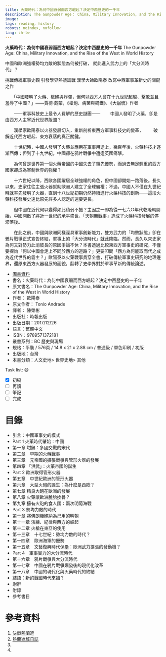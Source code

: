 ```yaml
---
title: 火藥時代：為何中國衰弱而西方崛起？決定中西歷史的一千年
description: The Gunpowder Age： China, Military Innovation, and the Rise of the West in World History
image: 
tags: reading, history
robots: noindex, nofollow
lang: zh-tw
---
```


**火藥時代：為何中國衰弱而西方崛起？決定中西歷史的一千年**
The Gunpowder Age: China, Military Innovation, and the Rise of the West in World History

中國和歐洲強權勢均力敵的狀態為何被打破，
就此進入武力上的「大分流時代」？

挑戰傳統軍事史觀  引發學界熱議論戰
漢學大師歐陽泰  改寫中西軍事革新史的關鍵之作

　　「中國發明了火藥、槍砲與炸彈，但何以西方人會在十九世紀超越、擊敗並且羞辱了中國？」——賈德‧戴蒙，《槍炮、病菌與鋼鐵》、《大崩壞》作者

　　——軍事科技史上最令人費解的歷史謎團——
　　中國人發明了火藥，卻是由西方人主宰近代世界版圖？

　　漢學家歐陽泰以火器發展切入，重新剖析東西方軍事科技史的變革，
　　破解近代西方崛起、東方衰落的真正關鍵。

　　十世紀時，中國人發明了火藥並應用在軍事用途上，幾百年後，火藥科技才逐漸西傳；但到了十九世紀，中國卻在鴉片戰爭中遭逢英國痛擊。

　　為何曾是世界第一個火藥帝國的中國失去了領先優勢，而過去無足輕重的西方國家卻成為宰制世界的強權？

　　十六世紀以降，西歐各國躍居全球強權的角色，但中國卻開始一路落後。長久以來，史家往往主張火器幫助歐洲人建立了全球霸權；不過，中國人不僅在九世紀時就率先發明了火器，直到十八世紀初期仍然持續進行火藥科技的創新——這段火藥科技發展史遠比原先許多人認定的還要更長。

　　但中國在近代何以變得如此積弱不振？主因之一即為從一七六○年代乾隆朝開始，中國開啟了將近一世紀的承平盛世，「天朝無戰事」造成了火藥科技發展的停滯落後。

　　在此之前，中國與歐洲同樣深具軍事創新能力，雙方武力的「均勢狀態」卻在鴉片戰爭正式宣告終結，軍事上的「大分流時代」就此降臨。然而，長久以來史家為何又對勢力此消彼長的原因爭論不休？本書透過比較東西方軍事史的研究，不僅要探詢「何以中國會走上不同於西方的道路？」更要叩問「西方為何能取而代之成為近代世界的霸主？」歐陽泰以火藥戰事貫穿全書，打破傳統軍事史研究的地理邊界，還原東西方火器發展的面貌，翻轉了史學界對於軍事革新的傳統論述。
<!--more-->


* [圖書資料](https://www.books.com.tw/products/0010773342)
* 書名：火藥時代：為何中國衰弱而西方崛起？決定中西歷史的一千年
* 原文書名：The Gunpowder Age: China, Military Innovation, and the Rise of the West in World History
* 作者： 歐陽泰  
* 原文作者： Tonio Andrade
* 譯者： 陳榮彬
* 出版社：時報出版  
* 出版日期：2017/12/26
* 語言：繁體中文
* ISBN：9789571372181
* 叢書系列：BC 歷史與現場
* 規格：平裝 / 576頁 / 14.8 x 21 x 2.88 cm / 普通級 / 單色印刷 / 初版
* 出版地：台灣
* 本書分類：人文史地> 世界史地> 其他

Task list: :smile:

- [x] 初稿
- [ ] 再讀
- [ ] 筆記
- [ ] 完成

# 目錄
* 引言：中國軍事史的模式
* Part 1  火藥時代肇始：中國
* 第一章  坩鍋：多國交戰的宋代
* 第二章　早期的火藥戰事
* 第三章　元帝國的擴張戰爭與管形火器的發展
* 第四章  「洪武」：火藥帝國的誕生
* Part 2 歐洲取得管形火器
* 第五章　中世紀歐洲的管形火器
* 第六章　大型火砲的誕生：為什麼是西歐？
* 第七章  精良大砲在歐洲的發展
* 第八章  火藥讓歐洲脫胎換骨？
* 第九章  擁有火砲的食人國：兩次明葡海戰
* Part 3  勢均力敵的時代
* 第十章  將佛朗機砲納為己用的明朝
* 第十一章  演練、紀律與西方的崛起
* 第十二章  火槍在東亞的使用
* 第十三章　十七世紀：勢均力敵的時代？
* 第十四章　歐洲海軍的優勢
* 第十五章　文藝復興時代保壘：歐洲武力擴張的發動機？
* Part 4　軍事實力的大分流時代
* 第十六章　鴉片戰爭與大分流時代
* 第十七章　中國在鴉片戰爭爆發後的現代化改革
* 第十八章　中國的現代化與火藥時代的終結
* 結語：新的戰國時代來臨？
* 謝辭
* 附錄
* 參考書目
 
# 參考資料
1. [決戰熱蘭遮][]
2. [熱蘭遮城日誌][]
3. 
4. 



[決戰熱蘭遮]: https://www.books.com.tw/products/0010773335 "決戰熱蘭遮"
[熱蘭遮城日誌]: https://zh.wikipedia.org/wiki/%E7%86%B1%E8%98%AD%E9%81%AE%E5%9F%8E%E6%97%A5%E8%AA%8C "熱蘭遮城日誌"
[google]: https://www.google.com "Search Engine"